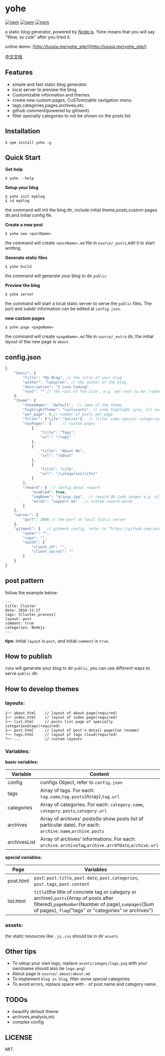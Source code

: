 # yohe
[![npm](https://img.shields.io/npm/dm/yohe.svg?style=flat-square)](https://www.npmjs.com/package/yohe)
[![npm](https://img.shields.io/npm/v/yohe.svg?style=flat-square)](https://github.com/laoqiren/yohe)
[![npm](https://img.shields.io/npm/l/yohe.svg?style=flat-square)](https://github.com/laoqiren/yohe)

a static blog generator, powered by [Node.js](https://nodejs.org). Yohe means that you will say "Wow, so cute" after you tried it.

online demo: [http://luoxia.me/yohe_site/](http://luoxia.me/yohe_site/)

[中文文档](https://github.com/laoqiren/yohe/blob/master/CN.md)

## Features

* simple and fast static blog generator.
* local server to preview the blog.
* Customizable information and themes.
* create new custom pages, CuSTomizable navigation menu.
* tags,categories,pages,archives,etc.
* github comment(powered by gitment).
* filter specially categories to not be shown on the posts list

## Installation
```
$ npm install yohe -g
```

## Quick Start

**Get help**
```
$ yohe --help
```

**Setup your blog**
```
$ yohe init myblog
$ cd myblog
```
the command will init the blog dir, include initial theme,posts,custom pages dir,and initial config fle.

**Create a new post**
```
$ yohe new <postName>
```
the command will create `<postName>.md` file in `source/_posts`,edit it to start writting.

**Generate static files**
```
$ yohe build
```
the command will generate your blog to dir `public`

**Preview the blog**
```
$ yohe server
```
the command will start a local static server to serve the `public` files. The port and subdir information can be edited at `config.json`.

**new custom pages**
```
$ yohe page <pageName>
```
the command will create `<pageName>.md` file in `source/_extra` dir, the initial layout of the new page is `about`.

## config.json
```js
{
    "basic": {
        "title": "My Blog", // the title of your blog
        "author": "laoqiren", // the author of the blog
        "description": "I Love Coding",
        "root": "" // the root of the site ，e.g. set root to be "/yohe_site" if your blog is at "http://luoxia.me/yohe_site"
    },
    "theme": {
        "themeName": "default",  // name of the theme.
        "highlightTheme": "railscasts", // code highlight syle, all available styles refer to "https://github.com/isagalaev/highlight.js/tree/master/src/styles"
        "per_page": 6,// number of posts per page
        "filter": ["Life","Secret"],  // filter some special categories to not be shown
        "navPages": [     // custom pages
            {
                "title": "Tags",
                "url": "/tags"
            },
            {
                "title": "About Me",
                "url": "/about"
            },
            {
                "title": "Life",
                "url": "/categories/life/"
            }
        ],
        "reward": {  // config about reward
            "enabled": true,
            "imgName": "alipay.jpg",  // reward QR Code images e.g. alipay.jpg
            "words": "support me"   // custom reward words
        }
    },
    "server": {
        "port": 3000 // the port of local static server
    },
    "gitment": {   // gitment config, refer to ”https://github.com/imsun/gitment“
        "owner": "",
        "repo": "",
        "oauth": {
            "client_id": "",
            "client_secret": ""
        }
    }
}
```

## post pattern
follow the example below:
```
---
title: Cluster
date: 2016-11-27
tags: [Cluster,process]
layout: post
comment: true
categories: Nodejs
---
```
**tips:** initial `layout` is `post`, and initial `comment` is `true`.

## How to publish
`Yohe` will generate your blog to dir `public`, you can use different ways to serve `public` dir.

## How to develop themes

### layouts:
```
├── about.html    // layout of about page(required)
├── index.html    // layout of index page(required)
├── list.html     // posts list page of specially categories&tags(required)
├── post.html     // layout of post's detail page(Can rename)
└── tags.html     // layout of tags cloud(required)
└── ...           // custom layouts
```

### Variables:
**basic variables:**

Variable  | Content
------------- | -------------
config | configs Object, refer to `config.json`
tags | Array of tags. For each: `tag.name`,`tag.posts`(Array),`tag.url`
categories  | Array of categories. For each: `category.name`, `category.posts`,`category.url`
archives | Array of archives' posts(to show posts list of particular date). For each: `archive.name`,`archive.posts`
archivesList | Array of archives' informations. For each: `archive.archiveTag`,`archive.arrOfDate`,`archive.url`

**special variables:**

Page  | Variables
------------- | -------------
post.html  | `post`: `post.title`, `post.date`, `post.categories`, `post.tags`,  `post.content`
list.html | `title`(the title of concrete tag or category or archive),`posts`(Array of posts after filtered),`pageNumber`(Number of page),`sumpages`(Sum of pages), `flag`("tags" or "categories" or archives")


### assets:
the static resources like `.js`,`.css` should be in dir `assets`

## Other tips
* To setup your own logo, replace `assets/images/logo.png` with your own(name should also be `logo.png`)
* About page is `source/_about/about.md`
* To implement `blog in blog`, filter some special categories
* To avoid errors, replace space with `-` of post name and category name.
## TODOs

* beautify default theme
* archives,analysis,etc
* complex config

## LICENSE

MIT.

